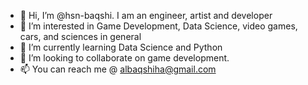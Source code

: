 - 👋 Hi, I’m @hsn-baqshi. I am an engineer, artist and developer
- 👀 I’m interested in Game Development, Data Science, video games, cars, and sciences in general
- 🌱 I’m currently learning Data Science and Python
- 💞️ I’m looking to collaborate on game development.
- 📫 You can reach me @ albaqshiha@gmail.com

<!---
hsn-baqshi/hsn-baqshi is a ✨ special ✨ repository because its `README.md` (this file) appears on your GitHub profile.
You can click the Preview link to take a look at your changes.
--->
